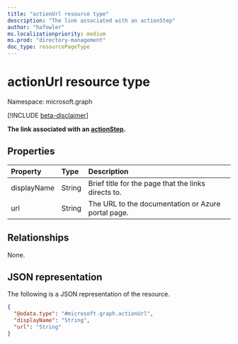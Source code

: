 ```yaml
---
title: "actionUrl resource type"
description: "The link associated with an actionStep"
author: "hafowler"
ms.localizationpriority: medium
ms.prod: "directory-management"
doc_type: resourcePageType
---
```


# actionUrl resource type

Namespace: microsoft.graph

[!INCLUDE [beta-disclaimer](../../includes/beta-disclaimer.md)]

**The link associated with an [actionStep](../resources/actionStep.md).**

## Properties
|Property|Type|Description|
|:---|:---|:---|
|displayName|String|Brief title for the page that the links directs to.|
|url|String|The URL to the documentation or Azure portal page.|

## Relationships
None.

## JSON representation
The following is a JSON representation of the resource.
<!-- {
  "blockType": "resource",
  "@odata.type": "microsoft.graph.actionUrl"
}
-->
``` json
{
  "@odata.type": "#microsoft.graph.actionUrl",
  "displayName": "String",
  "url": "String"
}
```

